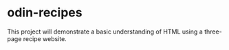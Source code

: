 # odin-recipes
This project will demonstrate a basic understanding of HTML using a three-page recipe website.